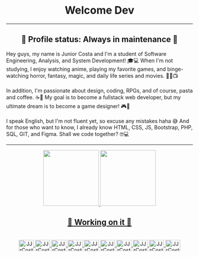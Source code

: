 <h1 align="center">Welcome Dev</h1>
<hr>
<h2 align="center">🚧 Profile status: Always in maintenance 🚧</h2>  
<p>Hey guys, my name is Junior Costa and I'm a student of Software Engineering, Analysis, and System Development! 🎓💻 When I'm not studying, I enjoy watching anime, playing my favorite games, and binge-watching horror, fantasy, magic, and daily life series and movies. 🧟🔮📺</br></br>In addition, I'm passionate about design, coding, RPGs, and of course, pasta and coffee. ☕🍝 My goal is to become a fullstack web developer, but my ultimate dream  is to become a game designer! 🎮💭</br></br>I speak English, but I'm not fluent yet, so excuse any mistakes haha 😅 And for those who want to know, I already know HTML, CSS, JS, Bootstrap, PHP, SQL, GIT, and Figma. Shall we code together? 🤓💻</p>
<hr>
<div align="center">
    <a href="https://github.com/JJrCosta">
    <img height="150em" src="https://github-readme-stats.vercel.app/api?username=JJrCosta&show_icons=true&theme=merko&include_all_commits=true&count_private=true&locale=pt-br"/>
    <img height="150em" src="https://github-readme-stats.vercel.app/api/top-langs/?username=JJrCosta&layout=compact&langs_count=7&theme=merko&locale=pt-br"/>
</div>
    
<h2 align="center">🚧 Working on it 🚧</h2>  
    
<div style="display: inline_block" align="center"><br> 
    <img align="center" alt="JJrCosta-HTML" height="30" width="40" src="https://cdn.jsdelivr.net/gh/devicons/devicon/icons/html5/html5-original.svg">
    <img align="center" alt="JJrCosta-CSS" height="30" width="40" src="https://cdn.jsdelivr.net/gh/devicons/devicon/icons/css3/css3-original.svg">
    <img align="center" alt="JJrCosta-Bootstrap" height="30" width="40" src="https://cdn.jsdelivr.net/gh/devicons/devicon/icons/bootstrap/bootstrap-original.svg" />
    <img align="center" alt="JJrCosta-Bootstrap" height="30" width="40" src="https://cdn.jsdelivr.net/gh/devicons/devicon/icons/sass/sass-original.svg" />  
    <img align="center" alt="JJrCosta-Js" height="30" width="40" src="https://cdn.jsdelivr.net/gh/devicons/devicon/icons/javascript/javascript-original.svg">   
    <img align="center" alt="JJrCosta-Visual-Studio-Code" height="30" width="40" src="https://cdn.jsdelivr.net/gh/devicons/devicon/icons/vscode/vscode-original.svg" />
    <img  align="center" alt="JJrCosta-Visual-Studio-Code" height="30" width="40" src="https://cdn.jsdelivr.net/gh/devicons/devicon/icons/php/php-original.svg" />
    <img align="center" alt="JJrCosta-Visual-Studio-Code" height="30" width="40" src="https://cdn.jsdelivr.net/gh/devicons/devicon/icons/mysql/mysql-plain.svg" />    
    <img  align="center" alt="JJrCosta-Visual-Studio-Code" height="30" width="40" src="https://cdn.jsdelivr.net/gh/devicons/devicon/icons/git/git-original.svg" />
    <img align="center" alt="JJrCosta-Visual-Studio-Code" height="30" width="40" src="https://cdn.jsdelivr.net/gh/devicons/devicon/icons/figma/figma-original.svg" />
</div>
